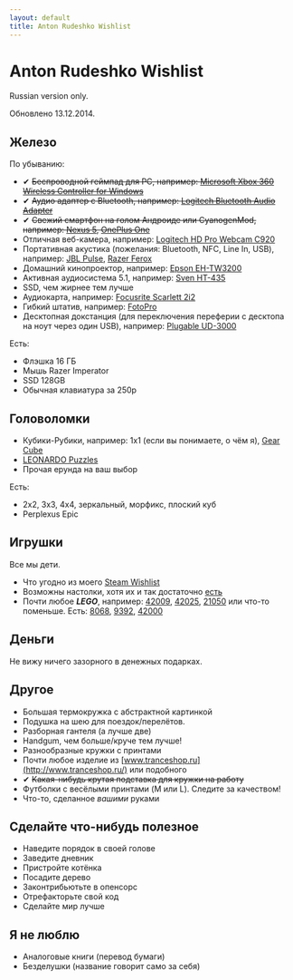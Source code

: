 ```yaml
---
layout: default
title: Anton Rudeshko Wishlist
---
```


# Anton Rudeshko Wishlist

Russian version only.

Обновлено 13.12.2014.

## Железо

По убыванию:

  * ✔ ~~Беспроводной геймпад для PC, например: [Microsoft Xbox 360 Wireless Controller for Windows](http://market.yandex.ru/model.xml?modelid=6157885&hid=91117)~~
  * ✔ ~~Аудио адаптер с Bluetooth, например: [Logitech Bluetooth Audio Adapter](http://www.ulmart.ru/goods/872447)~~
  * ✔ ~~Свежий смартфон на голом Андроиде или CyanogenMod, например: [Nexus 5](http://market.yandex.ru/model.xml?modelid=10564187&hid=91491), [OnePlus One](http://market.yandex.ru/model.xml?modelid=10799520&hid=91491)~~
  * Отличная веб-камера, например: [Logitech HD Pro Webcam C920](http://market.yandex.ru/model.xml?modelid=7878358&hid=4684840)
  * Портативная акустика (пожелания: Bluetooth, NFC, Line In, USB), например: [JBL Pulse](http://market.yandex.ru/model.xml?modelid=10580942&hid=2724669), [Razer Ferox](http://market.yandex.ru/model.xml?modelid=7332865&hid=2724669)
  * Домашний кинопроектор, например: [Epson EH-TW3200](http://market.yandex.ru/model.xml?modelid=6414468&hid=191219)
  * Активная аудиосистема 5.1, например: [Sven HT-435](http://market.yandex.ru/model.xml?modelid=4565730&hid=542020)
  * SSD, чем жирнее тем лучше
  * Аудиокарта, например: [Focusrite Scarlett 2i2](http://market.yandex.ru/model.xml?modelid=7754997&hid=91027)
  * Гибкий штатив, например: [FotoPro](http://gopromarket.ru/#!/Гибкий-штатив-FotoPro/p/23619897/category=7002370)
  * Десктопная докстанция (для переключения переферии с десктопа на ноут через один USB), например: [Plugable UD-3000](http://www.amazon.com/Plugable-UD-3000-Universal-2048x1152-Ethernet/dp/B008N06I2I)

Есть:

  * Флэшка 16 ГБ
  * Мышь Razer Imperator
  * SSD 128GB
  * Обычная клавиатура за 250р

## Головоломки

  * Кубики-Рубики, например: 1x1 (если вы понимаете, о чём я), [Gear Cube](http://playlab.ru/toys/mefferts/gear-cube/)
  * [LEONARDO Puzzles](http://www.leonardo-puzzles.com/)
  * Прочая ерунда на ваш выбор

Есть:

  * 2x2, 3x3, 4x4, зеркальный, морфикс, плоский куб
  * Perplexus Epic

## Игрушки

Все мы дети.

  * Что угодно из моего [Steam Wishlist](http://steamcommunity.com/id/Tesla404/wishlist)
  * Возможны настолки, хотя их и так достаточно [есть](https://docs.google.com/document/d/1tmS6GldcGQllXxe-SeEqjR-SzQPwu74BIwmjpf7LRyk/edit)
  * Почти любое ***LEGO***, например: [42009](http://shop.lego.com/en-US/Mobile-Crane-MK-II-42009), [42025](http://shop.lego.com/en-US/Cargo-Plane-42025), [21050](http://shop.lego.com/en-US/Studio-21050) или что-то поменьше. Есть: [8068](http://shop.lego.com/en-US/Rescue-Helicopter-8068), [9392](http://shop.lego.com/en-US/Quad-Bike-9392), [42000](http://shop.lego.com/en-US/Racer-42000)

## Деньги

Не вижу ничего зазорного в денежных подарках.

## Другое

  * Большая термокружка с абстрактной картинкой
  * Подушка на шею для поездок/перелётов.
  * Разборная гантеля (а лучше две)
  * Handgum, чем больше/круче тем лучше!
  * Разнообразные кружки с принтами
  * Почти любое изделие из [www.tranceshop.ru](http://www.tranceshop.ru/) или подобного
  * ✔ ~~Какая-нибудь крутая подставка для кружки на работу~~
  * Футболки с весёлыми принтами (M или L). Следите за качеством!
  * Что-то, сделанное *вашими* руками

## Сделайте что-нибудь полезное

  * Наведите порядок в своей голове
  * Заведите дневник
  * Пристройте котёнка
  * Посадите дерево
  * Законтрибьютьте в опенсорс
  * Отрефакторьте свой код
  * Сделайте мир лучше

## Я не люблю

  * Аналоговые книги (перевод бумаги)
  * Безделушки (название говорит само за себя)
